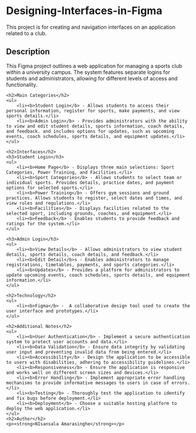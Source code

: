 # Designing-Interfaces-in-Figma
This project is for creating and navigation interfaces on an application related to a club. 
<h2>Description</h2>
    <p>This Figma project outlines a web application for managing a sports club within a university campus. The system features separate logins for students and administrators, allowing for different levels of access and functionality.</p>

    <h2>Main Categories</h2>
    <ul>
        <li><b>Student Login</b> - Allows students to access their personal information, register for sports, make payments, and view sports details.</li>
        <li><b>Admin Login</b> - Provides administrators with the ability to view and edit student details, sports information, coach details, and feedback. and includes options for updates, such as upcoming events, coach schedules, sports details, and equipment updates.</li>
    </ul>

    <h2>Interfaces</h2>
    <h3>Student Login</h3>
    <ul>
        <li><b>Home Page</b> - Displays three main selections: Sport Categories, Power Training, and Facilities.</li>
        <li><b>Sport Categories</b> - Allows students to select team or individual sports. Provides details, practice dates, and payment options for selected sports.</li>
        <li><b>Power Training</b> - Offers gym sessions and ground practices. Allows students to register, select dates and times, and view rules and regulations.</li>
        <li><b>Facilities</b> - Displays facilities related to the selected sport, including grounds, coaches, and equipment.</li>
        <li><b>Feedback</b> - Enables students to provide feedback and ratings for the system.</li>
    </ul>

    <h3>Admin Login</h3>
    <ul>
        <li><b>View Details</b> - Allows administrators to view student details, sports details, coach details, and feedback.</li>
        <li><b>Edit Detail</b>s - Enables administrators to manage registrations, timetables, payments, and sports categories.</li>
        <li><b>Updates</b> - Provides a platform for administrators to update upcoming events, coach schedules, sports details, and equipment information.</li>
    </ul>

    <h2>Technology</h2>
    <ul>
        <li><b>Figma</b> -  A collaborative design tool used to create the user interface and prototypes.</li>
    </ul>

    <h2>Additional Notes</h2>
    <ul>
        <li><b>User Authentication</b> - Implement a secure authentication system to protect user accounts and data.</li>
        <li><b>Data Validation</b> - Ensure data integrity by validating user input and preventing invalid data from being entered.</li>
        <li><b>Accessibility</b> - Design the application to be accessible to users with disabilities, adhering to accessibility guidelines.</li>
        <li><b>Responsiveness</b> - Ensure the application is responsive and works well on different screen sizes and devices.</li>
        <li><b>Error Handling</b> - Implement appropriate error handling mechanisms to provide informative messages to users in case of errors.</li>
        <li><b>Testing</b> - Thoroughly test the application to identify and fix bugs before deployment.</li>
        <li><b>Deployment</b> - Choose a suitable hosting platform to deploy the web application.</li>
    </ul>
    <h2>Author</h2>
    <p><strong>NIsansala Amarasinghe</strong></p>
